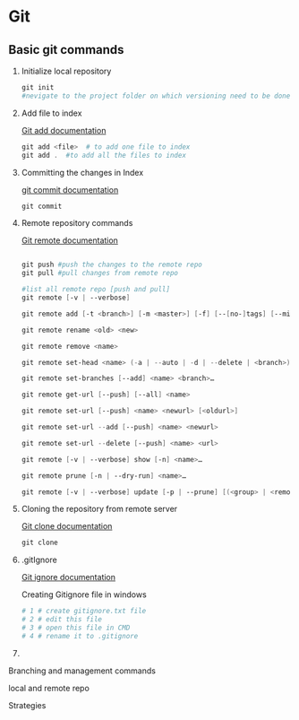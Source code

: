 # Git

## Basic git commands

1. Initialize local repository

   ~~~powershell
   git init
   #nevigate to the project folder on which versioning need to be done
   ~~~

2. Add file to index

   [Git add documentation](https://git-scm.com/docs/git-add)

   ~~~powershell
   git add <file>  # to add one file to index
   git add .  #to add all the files to index 
   ~~~

3. Committing the changes in Index

   [git commit documentation](https://git-scm.com/docs/git-commit)

   ~~~powershell
   git commit
   ~~~

4. Remote repository commands

   [Git remote documentation](https://git-scm.com/docs/git-remote)

   ~~~powershell
   
   git push #push the changes to the remote repo
   git pull #pull changes from remote repo
   
   #list all remote repo [push and pull]
   git remote [-v | --verbose]
   
   git remote add [-t <branch>] [-m <master>] [-f] [--[no-]tags] [--mirror=<fetch|push>] <name> <url>
   
   git remote rename <old> <new>
   
   git remote remove <name>
   
   git remote set-head <name> (-a | --auto | -d | --delete | <branch>)
   
   git remote set-branches [--add] <name> <branch>…​
   
   git remote get-url [--push] [--all] <name>
   
   git remote set-url [--push] <name> <newurl> [<oldurl>]
   
   git remote set-url --add [--push] <name> <newurl>
   
   git remote set-url --delete [--push] <name> <url>
   
   git remote [-v | --verbose] show [-n] <name>…​
   
   git remote prune [-n | --dry-run] <name>…​
   
   git remote [-v | --verbose] update [-p | --prune] [(<group> | <remote>)…​]
   ~~~

5. Cloning the repository from remote server

   [Git clone documentation](https://git-scm.com/docs/git-clone)

   ~~~powershell
   git clone
   ~~~

6. .gitIgnore

   [Git ignore documentation](https://www.atlassian.com/git/tutorials/saving-changes/gitignore)

   Creating Gitignore file in windows

   ~~~powershell
   # 1 # create gitignore.txt file
   # 2 # edit this file
   # 3 # open this file in CMD
   # 4 # rename it to .gitignore
   ~~~

   

7. 

   

   



Branching and management commands

local and remote repo

Strategies